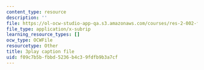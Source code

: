 ```yaml
---
content_type: resource
description: ''
file: https://ol-ocw-studio-app-qa.s3.amazonaws.com/courses/res-2-002-finite-element-procedures-for-solids-and-structures-spring-2010/f09c7b5bfbbd5236b4c39fdfb9b3a7cf_4M-ijbL1gsk.vtt
file_type: application/x-subrip
learning_resource_types: []
ocw_type: OCWFile
resourcetype: Other
title: 3play caption file
uid: f09c7b5b-fbbd-5236-b4c3-9fdfb9b3a7cf
---
```


